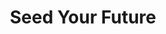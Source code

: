 ---
layout: project
title: Seed Your Future
name_for_thumbnail: Seed Your<br>Future
client: Seed Your Future
thumbnail_image: /uploads/site-image-seed-your-future.jpg
header_image: /uploads/site-image-seed-your-future.jpg
platforms: [NationBuilder, Bootstrap 3]
year: 2018
roles: Frontend & backend development
web:
  launch_url: https://www.seedyourfuture.org/
  images:
    - /uploads/site-web-seed-your-future.png
type: Campaign Website
category: Coded for Code Nation Australia
tags: [Campaign Platform, Campaign Featured, Theme Dark]
type_slug: project
order: 21
---